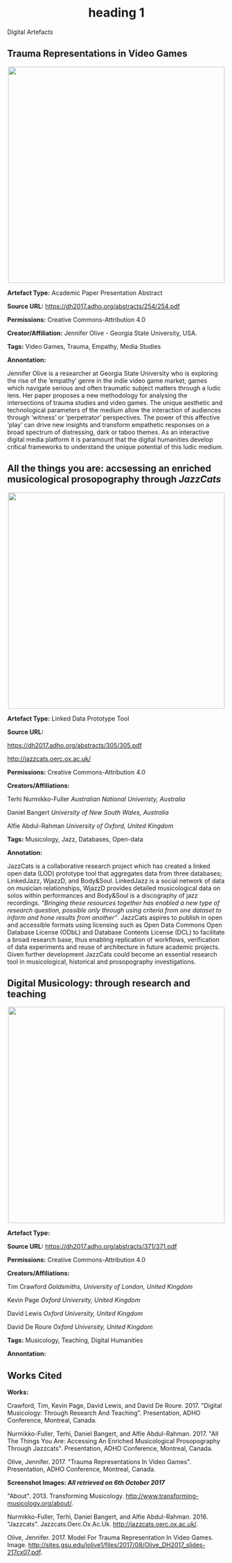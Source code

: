 <center> <h1>heading 1</h1> </center> Digital Artefacts 

## Trauma Representations in Video Games 

<div style= <img align="center"> <img src ="https://user-images.githubusercontent.com/31891015/31282581-fd8842c8-aa80-11e7-935e-a8f121f91c22.png" <img width="500">  </div>

**Artefact Type:** 
Academic Paper Presentation Abstract

**Source URL:** 
https://dh2017.adho.org/abstracts/254/254.pdf

**Permissions:** Creative Commons-Attribution 4.0

**Creator/Affiliation:** 
Jennifer Olive - Georgia State University, USA.

**Tags:** 
Video Games, Trauma, Empathy, Media Studies

**Annontation:**

Jennifer Olive is a researcher at Georgia State University who is exploring the rise of the ‘empathy’ genre in the indie video game market; games which navigate serious and often traumatic subject matters through a ludic lens. Her paper proposes a new methodology for analysing the intersections of trauma studies and video games. The unique aesthetic and technological parameters of the medium allow the interaction of audiences through ‘witness’ or ‘perpetrator’ perspectives. The power of this affective ‘play’ can drive new insights and transform empathetic responses on a broad spectrum of distressing, dark or taboo themes. As an interactive digital media platform it is paramount that the digital humanities develop critical frameworks to understand the unique potential of this ludic medium.


## All the things you are: accsessing an enriched musicological prosopography through _JazzCats_

<div style= <img align="center"><img src ="https://user-images.githubusercontent.com/31891015/31282403-7ab7cb3e-aa80-11e7-9179-c60f2e30fec8.png" <img width="500"> </div>

**Artefact Type:** 
Linked Data Prototype Tool

**Source URL:** 

https://dh2017.adho.org/abstracts/305/305.pdf

http://jazzcats.oerc.ox.ac.uk/ 

**Permissions:** Creative Commons-Attribution 4.0

**Creators/Affiliations:**

Terhi Nurmikko-Fuller *Australian National Univeristy, Australia* 

Daniel Bangert *University of New South Wales, Australia*

Alfie Abdul-Rahman *University of Oxford, United Kingdom*

**Tags:** Musicology, Jazz, Databases, Open-data

**Annotation:**

JazzCats is a collaborative research project which has created a linked open data (LOD) prototype tool that aggregates data from three databases; LinkedJazz, WjazzD, and Body&Soul. LinkedJazz is a social network of data on musician relationships, WjazzD provides detailed musicological data on solos within performances and Body&Soul is a discography of jazz recordings. *“Bringing these resources together has enabled a new type of research question, possible only through using criteria from one dataset to inform and hone results from another”*.  JazzCats aspires to publish in open and accessible formats using licensing such as Open Data Commons Open Database License (ODbL) and Database Contents License (DCL) to facilitate a broad research base, thus enabling replication of workflows, verification of data experiments and reuse of architecture in future academic projects. Given further development JazzCats could become an essential research tool in musicological, historical and prosopography investigations.

##  Digital Musicology: through research and teaching

<div style= <img align="center"><img src ="https://user-images.githubusercontent.com/31891015/31282771-8e2f0492-aa81-11e7-8219-5d2102dbece1.png" <img width="500"> </div>

**Artefact Type:** 

__Source URL:__ https://dh2017.adho.org/abstracts/371/371.pdf

**Permissions:** Creative Commons-Attribution 4.0

**Creators/Affiliations:**

Tim Crawford *Goldsmiths, University of London, United Kingdom*

Kevin Page *Oxford University, United Kingdom*

David Lewis *Oxford University, United Kingdom*

David De Roure *Oxford University, United Kingdom*


**Tags:**
Musicology, Teaching, Digital Humanities

**Annontation:**


## Works Cited

**Works:**

Crawford, Tim, Kevin Page, David Lewis, and David De Roure. 2017. "Digital Musicology: Through Research And Teaching". Presentation, ADHO Conference, Montreal, Canada.

Nurmikko-Fuller, Terhi, Daniel Bangert, and Alfie Abdul-Rahman. 2017. "All The Things You Are: Accessing An Enriched Musicological Prosopography Through Jazzcats". Presentation, ADHO Conference, Montreal, Canada.

Olive, Jennifer. 2017. "Trauma Representations In Video Games". Presentation, ADHO Conference, Montreal, Canada.


__Screenshot Images: *All retrieved on 6th October 2017*__

"About". 2013. Transforming Musicology. http://www.transforming-musicology.org/about/.

Nurmikko-Fuller, Terhi, Daniel Bangert, and Alfie Abdul-Rahman. 2016. "Jazzcats". Jazzcats.Oerc.Ox.Ac.Uk. http://jazzcats.oerc.ox.ac.uk/.

Olive, Jennifer. 2017. Model For Trauma Representation In Video Games. Image. http://sites.gsu.edu/jolive1/files/2017/08/Olive_DH2017_slides-217cx07.pdf.





